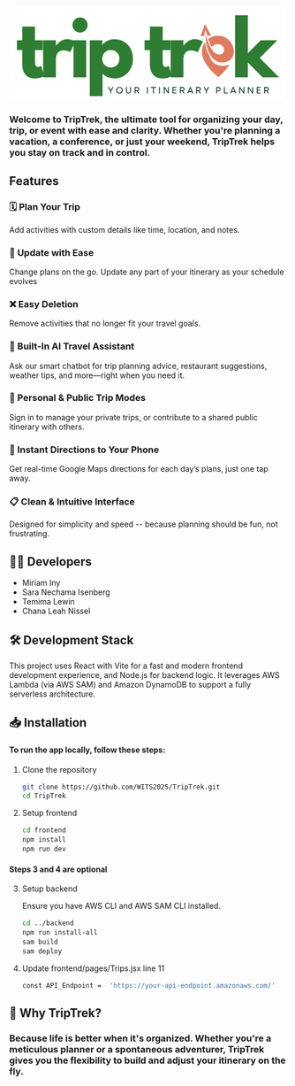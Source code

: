 ![Trip Trek -- Your Itinerary Planner](frontend/src/assets/TripTrekLogo.png) 

### Welcome to **TripTrek**, the ultimate tool for organizing your day, trip, or event with ease and clarity. Whether you're planning a vacation, a conference, or just your weekend, **TripTrek** helps you stay on track and in control.


## **Features**

### 🗓️ **Plan Your Trip**
Add activities with custom details like time, location, and notes.

### 🔄 **Update with Ease**
Change plans on the go. Update any part of your itinerary as your schedule evolves

### ❌ **Easy Deletion**
Remove activities that no longer fit your travel goals.

### 🤖 Built-In AI Travel Assistant
Ask our smart chatbot for trip planning advice, restaurant suggestions, weather tips, and more—right when you need it.

### 🔐 Personal & Public Trip Modes
Sign in to manage your private trips, or contribute to a shared public itinerary with others.

### 📍 Instant Directions to Your Phone
Get real-time Google Maps directions for each day’s plans, just one tap away.

### 📋 **Clean & Intuitive Interface**
Designed for simplicity and speed -- because planning should be fun, not frustrating.

## 👩‍💻 **Developers**
- Miriam Iny
- Sara Nechama Isenberg
- Temima Lewin
- Chana Leah Nissel

## 🛠️ **Development Stack**
This project uses React with Vite for a fast and modern frontend development experience, and Node.js for backend logic. It leverages AWS Lambda (via AWS SAM) and Amazon DynamoDB to support a fully serverless architecture.

## 📥 **Installation**

#### To run the app locally, follow these steps:

1. Clone the repository
   ```bash
   git clone https://github.com/WITS2025/TripTrek.git
   cd TripTrek

2. Setup frontend
   ```bash
   cd frontend
   npm install
   npm run dev

#### Steps 3 and 4 are optional

3. Setup backend
   
   Ensure you have AWS CLI and AWS SAM CLI installed.
   ```bash
   cd ../backend
   npm run install-all
   sam build
   sam deploy

4. Update frontend/pages/Trips.jsx line 11
   ```bash
   const API_Endpoint =  'https://your-api-endpoint.amazonaws.com/'

## 📌 **Why TripTrek?**
### Because life is better when it's organized. Whether you're a meticulous planner or a spontaneous adventurer, **TripTrek** gives you the flexibility to build and adjust your itinerary on the fly.
